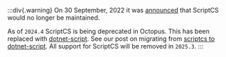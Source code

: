 :::div{.warning}
On 30 September, 2022 it was [announced](https://github.com/scriptcs/scriptcs/issues/1323) that ScriptCS would no longer be maintained.

As of `2024.4` ScriptCS is being deprecated in Octopus. This has been replaced with [dotnet-script](https://github.com/dotnet-script/dotnet-script). See our post on migrating from [scriptcs to dotnet-script](https://g.octopushq.com/ScriptCSDeprecation). All support for ScriptCS will be removed in `2025.3`.
:::
